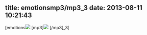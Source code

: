 title: emotionsmp3/mp3_3
date: 2013-08-11 10:21:43
---

[emotions<img src="alert('XSS')"> [mp3]<img src="alert('XSS')"> [/mp3]_3]